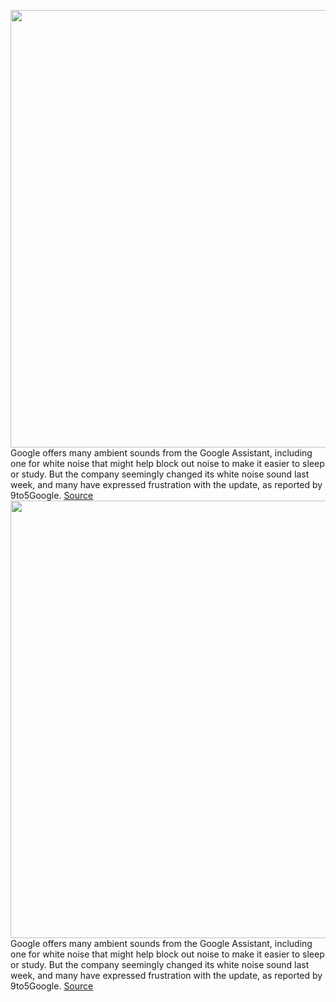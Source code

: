<img src='https://cdn.vox-cdn.com/thumbor/R0YUmXnEF95qEOls0ZsZZz0Aq-g=/0x0:4990x3327/1200x800/filters:focal(2096x1265:2894x2063)/cdn.vox-cdn.com/uploads/chorus_image/image/70401324/dseifert-nest-audio-4225-9.0.0.jpeg' width='700px' /><br/>
Google offers many ambient sounds from the Google Assistant, including one for white noise that might help block out noise to make it easier to sleep or study. But the company seemingly changed its white noise sound last week, and many have expressed frustration with the update, as reported by 9to5Google.
<a href='https://www.theverge.com/2022/1/17/22888423/google-assistant-white-noise-sound-changed'> Source <a/><img src='https://cdn.vox-cdn.com/thumbor/R0YUmXnEF95qEOls0ZsZZz0Aq-g=/0x0:4990x3327/1200x800/filters:focal(2096x1265:2894x2063)/cdn.vox-cdn.com/uploads/chorus_image/image/70401324/dseifert-nest-audio-4225-9.0.0.jpeg' width='700px' /><br/>
Google offers many ambient sounds from the Google Assistant, including one for white noise that might help block out noise to make it easier to sleep or study. But the company seemingly changed its white noise sound last week, and many have expressed frustration with the update, as reported by 9to5Google.
<a href='https://www.theverge.com/2022/1/17/22888423/google-assistant-white-noise-sound-changed'> Source <a/>